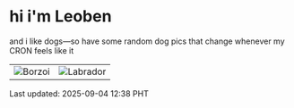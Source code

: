 # hi i'm Leoben

and i like dogs—so have some random dog pics that change whenever my CRON feels like it

|  |  |
|--------|----------|
| ![Borzoi](https://random-dog-vercel.vercel.app/api/random-borzoi?v=1756960718) | ![Labrador](https://random-dog-vercel.vercel.app/api/random-labrador?v=1756960718) |

Last updated: 2025-09-04 12:38 PHT
